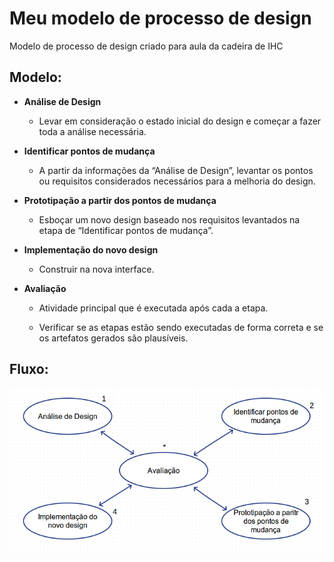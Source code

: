 # Meu modelo de processo de design
Modelo de processo de design criado para aula da cadeira de IHC

Modelo:
---
* __Análise de Design__

  * Levar em consideração o estado inicial do design e começar a fazer toda a análise necessária.


* __Identificar pontos de mudança__

  * A partir da informações da “Análise de Design”, levantar os pontos ou requisitos considerados necessários para a melhoria do design.


* __Prototipação a partir dos pontos de mudança__

  * Esboçar um novo design baseado nos requisitos levantados na etapa de “Identificar pontos de mudança”.


* __Implementação do novo design__

  * Construir na nova interface.


* __Avaliação__

  * Atividade principal que é executada após cada a etapa.

  * Verificar se as etapas estão sendo executadas de forma correta e se os artefatos gerados são plausíveis.

Fluxo:
---
![fluxo](./resources/fluxo_img.png)
